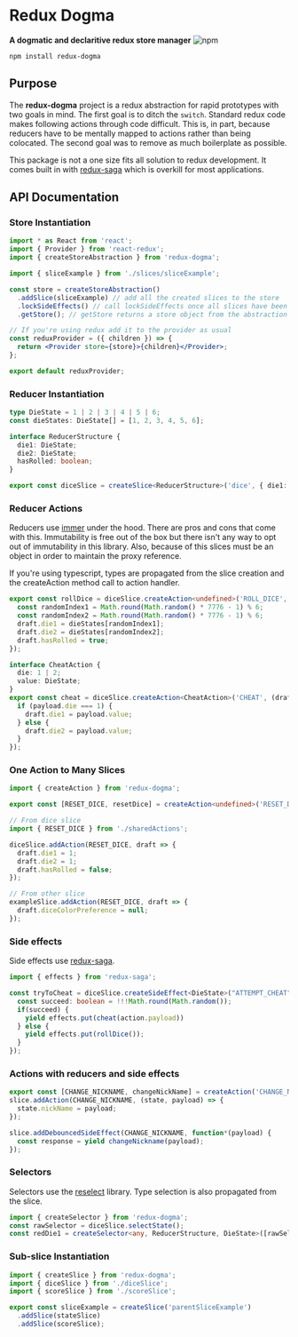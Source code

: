 # Redux Dogma

**A dogmatic and declaritive redux store manager**
![npm](https://img.shields.io/npm/dm/redux-dogma?style=flat-square)

`npm install redux-dogma`

## Purpose

The **redux-dogma** project is a redux abstraction for rapid prototypes with two goals in mind. The first goal is to ditch the `switch`. Standard redux code makes following actions through code difficult. This is, in part, because reducers have to be mentally mapped to actions rather than being colocated. The second goal was to remove as much boilerplate as possible.

This package is not a one size fits all solution to redux development. It comes built in with [redux-saga](https://www.npmjs.com/package/redux-saga) which is overkill for most applications.

## API Documentation

### Store Instantiation

```jsx
import * as React from 'react';
import { Provider } from 'react-redux';
import { createStoreAbstraction } from 'redux-dogma';

import { sliceExample } from './slices/sliceExample';

const store = createStoreAbstraction()
  .addSlice(sliceExample) // add all the created slices to the store
  .lockSideEffects() // call lockSideEffects once all slices have been added
  .getStore(); // getStore returns a store object from the abstraction

// If you're using redux add it to the provider as usual
const reduxProvider = ({ children }) => {
  return <Provider store={store}>{children}</Provider>;
};

export default reduxProvider;
```

### Reducer Instantiation

```ts
type DieState = 1 | 2 | 3 | 4 | 5 | 6;
const dieStates: DieState[] = [1, 2, 3, 4, 5, 6];

interface ReducerStructure {
  die1: DieState;
  die2: DieState;
  hasRolled: boolean;
}

export const diceSlice = createSlice<ReducerStructure>('dice', { die1: 1, die2: 1, hasRolled: false });
```

### Reducer Actions

Reducers use [immer](https://www.npmjs.com/package/immer) under the hood. There are pros and cons that come with this. Immutability is free out of the box but there isn't any way to opt out of immutability in this library. Also, because of this slices must be an object in order to maintain the proxy reference.

If you're using typescript, types are propagated from the slice creation and the createAction method call to action handler.

```ts
export const rollDice = diceSlice.createAction<undefined>('ROLL_DICE', draft => {
  const randomIndex1 = Math.round(Math.random() * 7776 - 1) % 6;
  const randomIndex2 = Math.round(Math.random() * 7776 - 1) % 6;
  draft.die1 = dieStates[randomIndex1];
  draft.die2 = dieStates[randomIndex2];
  draft.hasRolled = true;
});

interface CheatAction {
  die: 1 | 2;
  value: DieState;
}
export const cheat = diceSlice.createAction<CheatAction>('CHEAT', (draft, payload) => {
  if (payload.die === 1) {
    draft.die1 = payload.value;
  } else {
    draft.die2 = payload.value;
  }
});
```

### One Action to Many Slices

```ts
import { createAction } from 'redux-dogma';

export const [RESET_DICE, resetDice] = createAction<undefined>('RESET_DICE');

// From dice slice
import { RESET_DICE } from './sharedActions';

diceSlice.addAction(RESET_DICE, draft => {
  draft.die1 = 1;
  draft.die2 = 1;
  draft.hasRolled = false;
});

// From other slice
exampleSlice.addAction(RESET_DICE, draft => {
  draft.diceColorPreference = null;
});
```

### Side effects

Side effects use [redux-saga](https://www.npmjs.com/package/redux-saga).

```ts
import { effects } from 'redux-saga';

const tryToCheat = diceSlice.createSideEffect<DieState>("ATTEMPT_CHEAT", function(action)* {
  const succeed: boolean = !!!Math.round(Math.random());
  if(succeed) {
    yield effects.put(cheat(action.payload))
  } else {
    yield effects.put(rollDice());
  }
});
```

### Actions with reducers and side effects

```ts
export const [CHANGE_NICKNAME, changeNickName] = createAction('CHANGE_NICKNAME');
slice.addAction(CHANGE_NICKNAME, (state, payload) => {
  state.nickName = payload;
});

slice.addDebouncedSideEffect(CHANGE_NICKNAME, function*(payload) {
  const response = yield changeNickname(payload);
});
```

### Selectors

Selectors use the [reselect](https://www.npmjs.com/package/reselect) library. Type selection is also propagated from the slice.

```ts
import { createSelector } from 'redux-dogma';
const rawSelector = diceSlice.selectState();
const redDie1 = createSelector<any, ReducerStructure, DieState>([rawSelector], state => state.die1);
```

### Sub-slice Instantiation

```ts
import { createSlice } from 'redux-dogma';
import { diceSlice } from './diceSlice';
import { scoreSlice } from './scoreSlice';

export const sliceExample = createSlice('parentSliceExample')
  .addSlice(stateSlice)
  .addSlice(scoreSlice);
```
